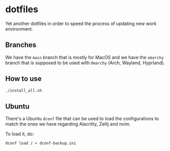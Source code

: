 # dotfiles

Yet another dotfiles in order to speed the process of updating new work environment.

## Branches

We have the `main` branch that is mostly for MacOS and we have the `omarchy` branch that is supposed to be used with `Omarchy` (Arch, Wayland, Hyprland).

## How to use

```bash
./install_all.sh
```

## Ubuntu

There's a Ubuntu `dconf` file that can be used to load the configurations to match
the ones we have regarding Alacritty, Zellij and nvim.

To load it, do:

```shell
dconf load / < dconf-backup.ini
```

